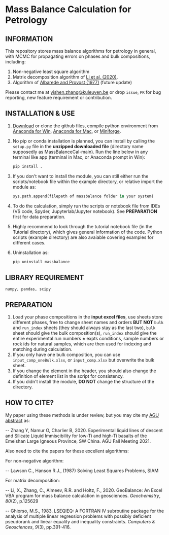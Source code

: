 # Mass Balance Calculation for Petrology
## INFORMATION

This repository stores mass balance algorithms for petrology in general, with MCMC for propagating errors on phases and bulk compositions, including: 

1) Non-negative least square algorithm
2) Matrix decomposition algorithm of [Li et al. (2020)](https://www.sciencedirect.com/science/article/pii/S0009281920300301?casa_token=frTdwy-tVF8AAAAA:z0pcHfcNB3LP4bGdEwWsgbzbauDBsoTKbbit5SnIiEH9htp6Y4zgRZjQttzSVGA34ZXiM-Sne45I). 
3) Algorithm of [Albarede and Provost (1977)](https://www.sciencedirect.com/science/article/pii/0098300477900073) (future update)

Please contact me at yishen.zhang@kuleuven.be or drop `issue`,  `PR` for bug reporting, new feature requirement or contribution.

## INSTALLATION & USE

1. [Download](https://github.com/eazzzon/MassBalanceCal/releases) or clone the github files, compile python environment  from [Anaconda for Win](https://docs.anaconda.com/anaconda/install/windows/), [Anaconda for Mac](https://docs.anaconda.com/anaconda/install/mac-os/), or [Miniforge](https://github.com/conda-forge/miniforge).

2. No pip or conda installation is planned, you can install by calling the `setup.py` file in the **unzipped downloaded file** (directory name supposedly as MassBalanceCal-main). Run the line below in any terminal like app (terminal in Mac, or Anaconda prompt in Win):

   ```python
   pip install .
   ```

3. If you don't want to install the module, you can still either run the scripts/notebook file within the example directory, or relative import the module as:

   ```python
   sys.path.append(filepath of massbalance folder in your system)
   ```

4. To do the calculation, simply run the scripts or notebook file from IDEs (VS code, Spyder, Jupyterlab/Jupyter notebook). See **PREPARATION** first for data preparation.

5. Highly recommend to look through the tutorial notebook file (in the Tutorial directory), which gives general information of the code. Python scripts (example directory) are also avaiable covering examples for different cases.

6. Uninstallation as:

   ```python
   pip uninstall massbalance
   ```


## LIBRARY REQUIREMENT

``numpy, pandas, scipy``

## PREPARATION

1. Load your phase compositions in the **input excel files**, use sheets store different phases, free to change sheet names and orders **BUT NOT** `bulk` and `run_index` sheets (they should always stay as the last two), `bulk` sheet should give the bulk composition(s), `run_index` should give the entire experimental run numbers ± expts conditions, sample numbers or rock ids for natural samples, which are then used for indexing and matching during calculation. 
2. If you only have one bulk composition, you can use `input_comp_oneBulk.xlsx`, or `input_comp.xlsx` but overwrite the bulk sheet.
3. If you change the element in the header, you should also change the definition of element list in the script for consistency.
4. If you didn't install the module, **DO NOT** change the structure of the directory.

## HOW TO CITE?

My paper using these methods is under review, but you may cite my [AGU abstract](https://ui.adsabs.harvard.edu/abs/2021AGUFM.V25C0119Z/abstract) as:

-- Zhang Y, Namur O, Charlier B, 2020. Experimental liquid lines of descent and Silicate Liquid Immiscibility for low-Ti and high-Ti basalts of the Emeishan Large Igneous Province, SW China. AGU Fall Meeting 2021.

Also need to cite the papers for these excellent algorithms:

For non-negative algorithm:

-- Lawson C., Hanson R.J., (1987) Solving Least Squares Problems, SIAM

For matrix decomposition:

-- Li, X., Zhang, C., Almeev, R.R. and Holtz, F., 2020. GeoBalance: An Excel VBA program for mass balance calculation in geosciences. *Geochemistry*, *80*(2), p.125629

-- Ghiorso, M.S., 1983. LSEQIEQ: A FORTRAN IV subroutine package for the analysis of multiple linear regression problems with possibly deficient pseudorank and linear equality and inequality constraints. *Computers & Geosciences*, *9*(3), pp.391-416.

